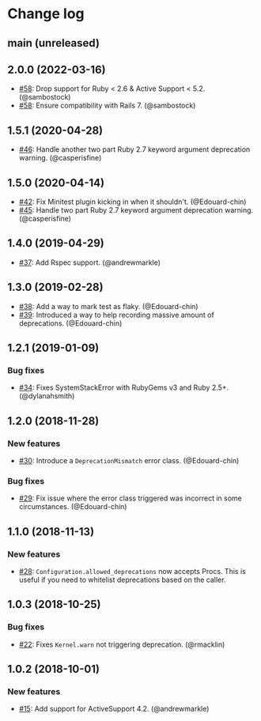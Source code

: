 # Change log

## main (unreleased)

## 2.0.0 (2022-03-16)

* [#58](https://github.com/Shopify/deprecation_toolkit/pull/58): Drop support for Ruby < 2.6 & Active Support < 5.2. (@sambostock)
* [#58](https://github.com/Shopify/deprecation_toolkit/pull/58): Ensure compatibility with Rails 7. (@sambostock)

## 1.5.1 (2020-04-28)

* [#46](https://github.com/Shopify/deprecation_toolkit/pull/46): Handle another two part Ruby 2.7 keyword argument deprecation warning. (@casperisfine)

## 1.5.0 (2020-04-14)

* [#42](https://github.com/Shopify/deprecation_toolkit/pull/42): Fix Minitest plugin kicking in when it shouldn't. (@Edouard-chin)
* [#45](https://github.com/Shopify/deprecation_toolkit/pull/45): Handle two part Ruby 2.7 keyword argument deprecation warning. (@casperisfine)

## 1.4.0 (2019-04-29)

* [#37](https://github.com/Shopify/deprecation_toolkit/pull/37): Add Rspec support. (@andrewmarkle)

## 1.3.0 (2019-02-28)

* [#38](https://github.com/Shopify/deprecation_toolkit/pull/38): Add a way to mark test as flaky. (@Edouard-chin)
* [#39](https://github.com/Shopify/deprecation_toolkit/pull/39): Introduced a way to help recording massive amount of deprecations. (@Edouard-chin)

## 1.2.1 (2019-01-09)

### Bug fixes
* [#34](https://github.com/Shopify/deprecation_toolkit/pull/34): Fixes SystemStackError with RubyGems v3 and Ruby 2.5+. (@dylanahsmith)

## 1.2.0 (2018-11-28)

### New features

* [#30](https://github.com/Shopify/deprecation_toolkit/pull/30): Introduce a `DeprecationMismatch` error class. (@Edouard-chin)
### Bug fixes
* [#29](https://github.com/Shopify/deprecation_toolkit/pull/29): Fix issue where the error class triggered was incorrect in some circumstances. (@Edouard-chin)

## 1.1.0 (2018-11-13)

### New features

* [#28](https://github.com/Shopify/deprecation_toolkit/pull/28): `Configuration.allowed_deprecations` now accepts Procs.
  This is useful if you need to whitelist deprecations based on the caller.

## 1.0.3 (2018-10-25)

### Bug fixes

* [#22](https://github.com/Shopify/deprecation_toolkit/pull/22): Fixes `Kernel.warn` not triggering deprecation. (@rmacklin)

## 1.0.2 (2018-10-01)

### New features

* [#15](https://github.com/Shopify/deprecation_toolkit/pull/15): Add support for ActiveSupport 4.2. (@andrewmarkle)
